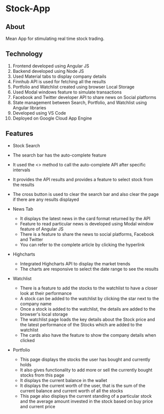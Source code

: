 # Stock-App
## About
Mean App for stimulating real time stock trading.

## Technology
1. Frontend developed using Angular JS
2. Backend developed using Node JS
3. Used Material tabs to display company details
4. Finnhub API is used for fetching all the results
5. Portfolio and Watchlist created using browser Local Storage
6. Used Modal windows feature to simulate transactions
7. Facebook and Twitter developer API to share news on Social platforms
8. State management between Search, Portfolio, and Watchlist using Angular libraries
9. Developed using VS Code
10. Deployed on Google Cloud App Engine

## Features

-  Stock Search
  - The search bar has the auto-complete feature
  -  It used the <> method to call the auto-complete API after specific intervals
  -  It provides the API results and provides a feature to select stock from the results
  -  The cross button is used to clear the search bar and also clear the page if there are any results displayed
  
-   News Tab
    -   It displays the latest news in the card format returned by the API
    -   Feature to read particular news is developed using Modal window feature of Angular JS
    -   There is a feature to share the news to social platforms, Facebook and Twitter
    -   You can refer to the complete article by clicking the hyperlink
-   Highcharts
    -   Integrated Highcharts API to display the market trends
    -   The charts are responsive to select the date range to see the results
-   Watchlist
    -   There is a feature to add the stocks to the watchlist to have a closer look at their performance
    -   A stock can be added to the watchlist by clicking the star next to the company name
    -   Once a stock is added to the watchlist, the details are added to the browser's local storage
    -   The watchlist page loads the key details about the Stock price and the latest performance of the Stocks which are added to the watchlist
    -   The cards also have the feature to show the company details when clicked
-   Portfolio
    -   This page displays the stocks the user has bought and currently holds
    -   It also gives functionality to add more or sell the currently bought stocks from this page
    -   It displays the current balance in the wallet
    -   It displays the current worth of the user, that is the sum of the current balance and current worth of all the stocks
    -   This page also displays the current standing of a particular stock and the average amount invested in the stock based on buy price and current price
